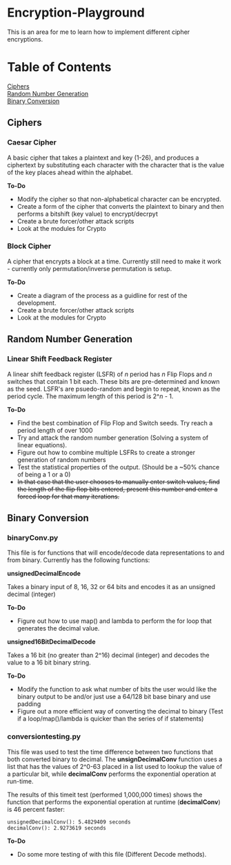 # Encryption-Playground

This is an area for me to learn how to implement different cipher encryptions. 

# Table of Contents
<a href="#ciphers">Ciphers</a>
<br>
<a href="#random-number-generation">Random Number Generation</a>
<br>
<a href="#binary-conversion">Binary Conversion</a>


## Ciphers

### Caesar Cipher

A basic cipher that takes a plaintext and key (1-26), and produces a ciphertext by substituting each character with the character that is the value of the key places ahead within the alphabet. 

**To-Do**
- Modify the cipher so that non-alphabetical character can be encrypted.
- Create a form of the cipher that converts the plaintext to binary and then performs a bitshift (key value) to encrypt/decrpyt
- Create a brute forcer/other attack scripts
- Look at the modules for Crypto

### Block Cipher 

A cipher that encrypts a block at a time. Currently still need to make it work - currently only permutation/inverse permutation is setup.

**To-Do**
- Create a diagram of the process as a guidline for rest of the development.
- Create a brute forcer/other attack scripts
- Look at the modules for Crypto

## Random Number Generation

### Linear Shift Feedback Register
A linear shift feedback register (LSFR) of *n* period has *n* Flip Flops and *n* switches that contain 1 bit each. These bits are pre-determined and known as the seed. LSFR's are psuedo-random and begin to repeat, known as the period cycle. The maximum length of this period is 2^*n* - 1. 

**To-Do**
- Find the best combination of Flip Flop and Switch seeds. Try reach a period length of over 1000
- Try and attack the random number generation (Solving a system of linear equations).
- Figure out how to combine multiple LSFRs to create a stronger generation of random numbers
- Test the statistical properties of the output. (Should be a ~50% chance of being a 1 or a 0)
- ~~In that case that the user chooses to manually enter switch values, find the length of the flip flop bits entered, present this number and enter a forced loop for that many iterations.~~


## Binary Conversion

### binaryConv.py

This file is for functions that will encode/decode data representations to and from binary. Currently has the following functions:

**unsignedDecimalEncode**

Takes a binary input of 8, 16, 32 or 64 bits and encodes it as an unsigned decimal (integer)

**To-Do**
- Figure out how to use map() and lambda to perform the for loop that generates the decimal value.

**unsigned16BitDecimalDecode**

Takes a 16 bit (no greater than 2^16) decimal (integer) and decodes the value to a 16 bit binary string.

**To-Do**
- Modify the function to ask what number of bits the user would like the binary output to be and/or just use a 64/128 bit base binary and use padding
- Figure out a more efficient way of converting the decimal to binary (Test if a loop/map()/lambda is quicker than the series of if statements)


### conversiontesting.py

This file was used to test the time difference between two functions that both converted binary to decimal. The **unsignDecimalConv** function uses a list that has the values of 2^0-63 placed in a list used to lookup the value of a particular bit, while **decimalConv** performs the exponential operation at run-time.

The results of this timeit test (performed 1,000,000 times) shows the function that performs the exponential operation at runtime (**decimalConv**) is 46 percent faster:
```
unsignedDecimalConv(): 5.4829409 seconds
decimalConv(): 2.9273619 seconds
```

**To-Do**
- Do some more testing of with this file (Different Decode methods).



